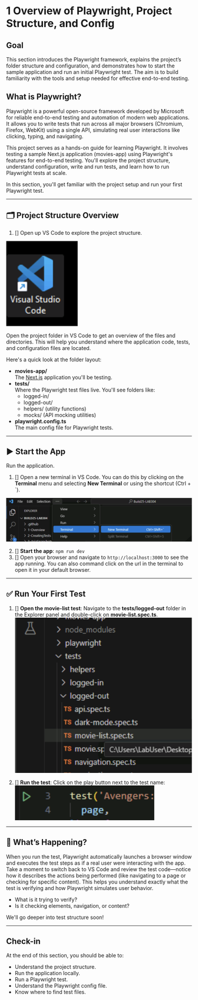 # 1 Overview of Playwright, Project Structure, and Config

## Goal

This section introduces the Playwright framework, explains the project’s folder structure and configuration, and demonstrates how to start the sample application and run an initial Playwright test. The aim is to build familiarity with the tools and setup needed for effective end-to-end testing.

## What is Playwright?

Playwright is a powerful open-source framework developed by Microsoft for reliable end-to-end testing and automation of modern web applications. It allows you to write tests that run across all major browsers (Chromium, Firefox, WebKit) using a single API, simulating real user interactions like clicking, typing, and navigating.

This project serves as a hands-on guide for learning Playwright. It involves testing a sample Next.js application (movies-app) using Playwright's features for end-to-end testing. You'll explore the project structure, understand configuration, write and run tests, and learn how to run Playwright tests at scale.

In this section, you'll get familiar with the project setup and run your first Playwright test.

---

## 🗂 Project Structure Overview

1. [] Open up VS Code to explore the project structure.

![Open the project in VS Code](../images/open-vs-code.png)

Open the project folder in VS Code to get an overview of the files and directories. This will help you understand where the application code, tests, and configuration files are located.

Here's a quick look at the folder layout:

- **movies-app/**  
  The [Next.js](https://nextjs.org/) application you'll be testing.  
- **tests/**  
  Where the Playwright test files live. You'll see folders like:
  - logged-in/
  - logged-out/
  - helpers/ (utility functions)
  - mocks/ (API mocking utilities)
- **playwright.config.ts**  
  The main config file for Playwright tests.

---

## ▶️ Start the App

Run the application.

1. [] Open a new terminal in VS Code. You can do this by clicking on the **Terminal** menu and selecting **New Terminal** or using the shortcut (Ctrl + `).

![Open a terminal in VS Code](../images/open-terminal.png)

2. [] **Start the app**: `npm run dev`
3. [] Open your browser and navigate to `http://localhost:3000` to see the app running. You can also command click on the url in the terminal to open it in your default browser.

---

## ✅ Run Your First Test

1. [] **Open the movie-list test**: Navigate to the **tests/logged-out** folder in the Explorer panel and double-click on **movie-list.spec.ts**.
![Open a test](../images/open-test.png)

2. [] **Run the test**: Click on the play button next to the test name:
![Run the test in vs code](../images/run-test.png)

---

## 💬 What’s Happening?

When you run the test, Playwright automatically launches a browser window and executes the test steps as if a real user were interacting with the app. Take a moment to switch back to VS Code and review the test code—notice how it describes the actions being performed (like navigating to a page or checking for specific content). This helps you understand exactly what the test is verifying and how Playwright simulates user behavior.

- What is it trying to verify?
- Is it checking elements, navigation, or content?

We'll go deeper into test structure soon!

---

## Check-in

At the end of this section, you should be able to:
- Understand the project structure.
- Run the application locally.
- Run a Playwright test.
- Understand the Playwright config file.
- Know where to find test files.

